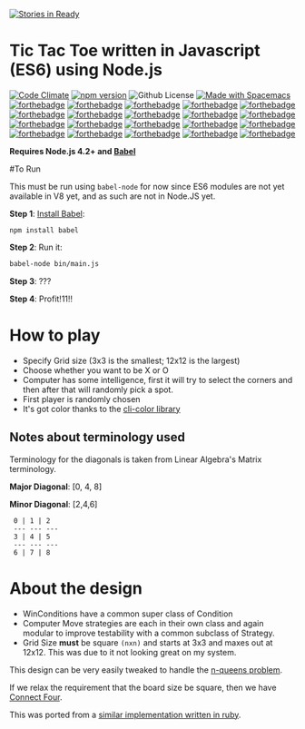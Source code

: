 [![Stories in Ready](https://badge.waffle.io/robbyoconnor/tictactoe.js.png?label=ready&title=Ready)](https://waffle.io/robbyoconnor/tictactoe.js)
# Tic Tac Toe written in Javascript (ES6) using Node.js
[![Code Climate](https://codeclimate.com/github/robbyoconnor/tictactoe.js/badges/gpa.svg)](https://codeclimate.com/github/robbyoconnor/tictactoe.js)
[![npm version](https://badge.fury.io/js/tictactoe.js.svg)](https://badge.fury.io/js/tictactoe.js)
![Github License](https://img.shields.io/badge/License-MIT-green.svg)
[![Made with Spacemacs](https://cdn.rawgit.com/syl20bnr/spacemacs/develop/assets/spacemacs-badge.svg)](http://github.com/syl20bnr/spacemacs)
[![forthebadge](http://forthebadge.com/images/badges/as-seen-on-tv.svg)](http://forthebadge.com)
[![forthebadge](http://forthebadge.com/images/badges/uses-js.svg)](http://forthebadge.com)
[![forthebadge](http://forthebadge.com/images/badges/powered-by-electricity.svg)](http://forthebadge.com)
[![forthebadge](http://forthebadge.com/images/badges/powered-by-oxygen.svg)](http://forthebadge.com)
[![forthebadge](http://forthebadge.com/images/badges/powered-by-water.svg)](http://forthebadge.com)
[![forthebadge](http://forthebadge.com/images/badges/built-by-developers.svg)](http://forthebadge.com)
[![forthebadge](http://forthebadge.com/images/badges/uses-git.svg)](http://forthebadge.com)
[![forthebadge](http://forthebadge.com/images/badges/built-with-love.svg)](http://forthebadge.com)
[![forthebadge](http://forthebadge.com/images/badges/no-ragrets.svg)](http://forthebadge.com)
[![forthebadge](http://forthebadge.com/images/badges/uses-badges.svg)](http://forthebadge.com)
[![forthebadge](http://forthebadge.com/images/badges/fuck-it-ship-it.svg)](http://forthebadge.com)
[![forthebadge](http://forthebadge.com/images/badges/compatibility-emacs.svg)](http://forthebadge.com)
[![forthebadge](http://forthebadge.com/images/badges/fo-sho.svg)](http://forthebadge.com)
[![forthebadge](http://forthebadge.com/images/badges/fo-shizzle.svg)](http://forthebadge.com)
[![forthebadge](http://forthebadge.com/images/badges/for-sharks.svg)](http://forthebadge.com)
[![forthebadge](http://forthebadge.com/images/badges/oooo-kill-em.svg)](http://forthebadge.com)
[![forthebadge](http://forthebadge.com/images/badges/powered-by-netflix.svg)](http://forthebadge.com)
[![forthebadge](http://forthebadge.com/images/badges/compatibility-club-penguin.svg)](http://forthebadge.com)
[![forthebadge](http://forthebadge.com/images/badges/made-with-crayons.svg)](http://forthebadge.com)
[![forthebadge](http://forthebadge.com/images/badges/makes-people-smile.svg)](http://forthebadge.com)

**Requires Node.js 4.2+ and [Babel](https://babeljs.io/)**

#To Run

This must be run using `babel-node` for now since ES6 modules are not yet available in V8 yet, and as such are not in Node.JS yet.

**Step 1**: [Install Babel](https://www.npmjs.com/package/babel/):
```
npm install babel 
```

**Step 2**: Run it:
```sh
babel-node bin/main.js
```

**Step 3**: ???

**Step 4**: Profit!11!!
# How to play
- Specify Grid size (3x3 is the smallest; 12x12 is the largest)
- Choose whether you want to be X or O
- Computer has some intelligence, first it will try to select the corners and then after that will randomly pick a spot.
- First player is randomly chosen
- It's got color thanks to the [cli-color library](https://www.npmjs.com/package/cli-color)

## Notes about terminology used
Terminology for the diagonals is taken from Linear Algebra's Matrix terminology.

**Major Diagonal**: [0, 4, 8]

**Minor Diagonal**:  [2,4,6]

     0 | 1 | 2
     --- --- ---
     3 | 4 | 5
     --- --- ---
     6 | 7 | 8

# About the design 

- WinConditions have a common super class of Condition
- Computer Move strategies are each in their own class and again modular to improve testability with a common subclass of Strategy.
- Grid Size **must** be square ```(nxn)``` and starts at 3x3 and maxes out at 12x12. This was due to it not looking great on my system. 
 
 
This design can be  very easily tweaked to handle the [n-queens problem](http://en.wikipedia.org/wiki/Eight_queens_puzzle).

If we relax the requirement that the board size be square, then we have [Connect Four](http://en.wikipedia.org/wiki/Connect_Four).

This was ported from a [similar implementation written in ruby](https://github.com/robbyoconnor/tictactoe).

